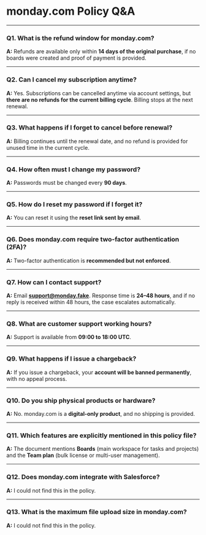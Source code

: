 # monday.com Policy Q&A

---

### Q1. What is the refund window for monday.com?  
**A:** Refunds are available only within **14 days of the original purchase**, if no boards were created and proof of payment is provided.

---

### Q2. Can I cancel my subscription anytime?  
**A:** Yes. Subscriptions can be cancelled anytime via account settings, but **there are no refunds for the current billing cycle**. Billing stops at the next renewal.

---

### Q3. What happens if I forget to cancel before renewal?  
**A:** Billing continues until the renewal date, and no refund is provided for unused time in the current cycle.

---

### Q4. How often must I change my password?  
**A:** Passwords must be changed every **90 days**.

---

### Q5. How do I reset my password if I forget it?  
**A:** You can reset it using the **reset link sent by email**.

---

### Q6. Does monday.com require two-factor authentication (2FA)?  
**A:** Two-factor authentication is **recommended but not enforced**.

---

### Q7. How can I contact support?  
**A:** Email **support@monday.fake**. Response time is **24–48 hours**, and if no reply is received within 48 hours, the case escalates automatically.

---

### Q8. What are customer support working hours?  
**A:** Support is available from **09:00 to 18:00 UTC**.

---

### Q9. What happens if I issue a chargeback?  
**A:** If you issue a chargeback, your **account will be banned permanently**, with no appeal process.

---

### Q10. Do you ship physical products or hardware?  
**A:** No. monday.com is a **digital-only product**, and no shipping is provided.

---

### Q11. Which features are explicitly mentioned in this policy file?  
**A:** The document mentions **Boards** (main workspace for tasks and projects) and the **Team plan** (bulk license or multi-user management).

---

### Q12. Does monday.com integrate with Salesforce?  
**A:** I could not find this in the policy.

---

### Q13. What is the maximum file upload size in monday.com?  
**A:** I could not find this in the policy.
